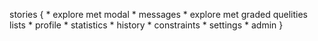 stories {
    * explore met modal
    * messages
    * explore met graded quelities lists
    * profile
    * statistics
    * history
    * constraints
    * settings
    * admin
}
